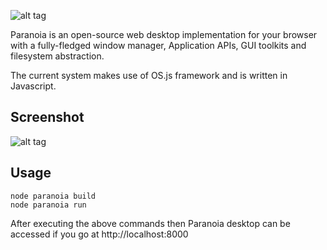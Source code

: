 ![alt tag](https://raw.githubusercontent.com/tsiampos/paranoia/master/src/packages/default/About/about.png)

Paranoia is an open-source web desktop implementation for your browser with a fully-fledged window manager, Application APIs, GUI toolkits and filesystem abstraction.

The current system makes use of OS.js framework and is written in Javascript.

## Screenshot

![alt tag](https://raw.githubusercontent.com/tsiampos/paranoia/master/screenshot.png)

## Usage

```
node paranoia build
node paranoia run
```
After executing the above commands then Paranoia desktop can be accessed if you go at http://localhost:8000
